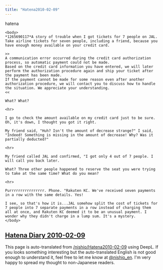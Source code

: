 ```yaml
---
title: "Hatena2010-02-09"
---
```


hatena

```
<body>
*1265690117*A story of trouble when I got tickets for 7 people on JAL.
Take airline tickets for seven people, including a friend, because you have enough money available on your credit card.

>>
A communication error occurred during the credit card authorization process, so automatic payment could not be made.
Based on the credit card information you have entered, we will later perform the authorization procedure again and ship your ticket after the payment has been made.
If the payment cannot be made for some reason even after another authorization procedure, we will contact you to discuss how to handle the situation. We appreciate your understanding.
<<

What? What?

<hr>

I go to check the amount available on my credit card just to be sure. Oh, it's down, I thought you got it right.

My friend said, "Huh? Isn't the amount of decrease strange?" I said, "Indeed! Something is missing in the amount of decrease! Why? Was it partially deducted?"

<hr>

My friend called JAL and confirmed, "I got only 4 out of 7 people. I will call you back later.

What? Three other people happened to reserve the seat you were trying to take at the same time? What do you mean?

<hr>

Purrrrrrrrrrrrrrrr. Phone. "Rakuten KC. We've received seven payments in a row with the same details. Yes!

I see, so that's how it is...JAL somehow split the cost of tickets for 7 people into 7 separate payments in a row instead of charging them all at once, and Rakuten KC deemed it to be an unusual payment. I wonder why they didn't charge in a lump sum. It's a mystery.
</body>
```


[Hatena Diary 2010-02-09](https://nishiohirokazu.hatenadiary.org/archive/2010/02/09)
---
This page is auto-translated from [/nishio/Hatena2010-02-09](https://scrapbox.io/nishio/Hatena2010-02-09) using DeepL. If you looks something interesting but the auto-translated English is not good enough to understand it, feel free to let me know at [@nishio_en](https://twitter.com/nishio_en). I'm very happy to spread my thought to non-Japanese readers.